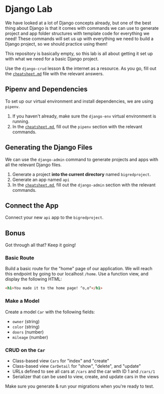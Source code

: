 # Django Lab

We have looked at a lot of Django concepts already, but one of the best
thing about Django is that it comes with commands we can use to generate
project and app folder structures with template code for everything we need!
These commands will set us up with everything we need to build a Django project,
so we should practice using them!

This repository is basically empty, so this lab is all about getting it set up
with what we need for a basic Django project.

Use the `django-crud` lesson & the internet as a resource. As you go, fill out
the [`cheatsheet.md`](cheatsheet.md) file with the relevant answers.

## Pipenv and Dependencies

To set up our virtual environment and install dependencies, we are using `pipenv`.

1. If you haven't already, make sure the `django-env` virtual environment is running.
2. In the [`cheatsheet.md`](cheatsheet.md), fill out the `pipenv` section with the relevant commands.

## Generating the Django Files

We can use the `django-admin` command to generate projects and apps with all
the relevant Django files.

1. Generate a project **into the current directory** named `bigredproject`.
2. Generate an app named `api`
3. In the [`cheatsheet.md`](cheatsheet.md), fill out the `django-admin` section with the relevant commands.

## Connect the App

Connect your new `api` app to the `bigredproject`.

## Bonus

Got through all that? Keep it going!

### Basic Route

Build a basic route for the "home" page of our application. We will reach
this endpoint by going to our localhost `/home`. Use a function view, and
display the following HTML:

```html
<h1>You made it to the home page! ^o,o^</h1>
```

### Make a Model

Create a model `Car` with the following fields:

- `owner` (string)
- `color` (string)
- `doors` (number)
- `mileage` (number)

### CRUD on the `Car`

- Class-based view `Cars` for "index" and "create"
- Class-based view `CarDetail` for "show", "delete", and "update"
- URLs defined to see all cars at `/cars` and the car with ID 1 and `/cars/1`
- Serializer that can be used to view, create, and update cars in the views

Make sure you generate & run your migrations when you're ready to test.
